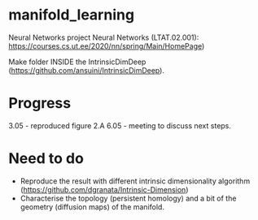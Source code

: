 # manifold_learning
 Neural Networks project Neural Networks (LTAT.02.001): https://courses.cs.ut.ee/2020/nn/spring/Main/HomePage)

Make folder INSIDE the IntrinsicDimDeep (https://github.com/ansuini/IntrinsicDimDeep).

# Progress
3.05 - reproduced figure 2.A
6.05 - meeting to discuss next steps.

# Need to do
- Reproduce the result with different intrinsic dimensionality algorithm (https://github.com/dgranata/Intrinsic-Dimension)
- Characterise the topology (persistent homology) and a bit of the geometry (diffusion maps) of the manifold.
